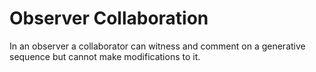 # Observer Collaboration

In an observer a collaborator can witness and comment on a generative sequence but cannot make modifications to it.